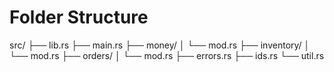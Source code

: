 # Folder Structure
src/
├── lib.rs
├── main.rs
├── money/
│   └── mod.rs
├── inventory/
│   └── mod.rs
├── orders/
│   └── mod.rs
├── errors.rs
├── ids.rs
└── util.rs

